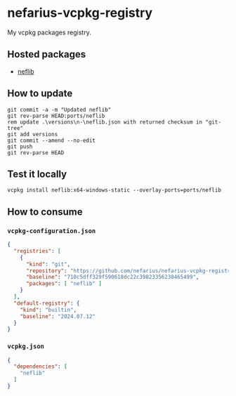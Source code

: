# nefarius-vcpkg-registry

My vcpkg packages registry.

## Hosted packages

- [neflib](https://github.com/nefarius/neflib)

## How to update

```batch
git commit -a -m "Updated neflib" 
git rev-parse HEAD:ports/neflib
rem update .\versions\n-\neflib.json with returned checksum in "git-tree"
git add versions
git commit --amend --no-edit
git push
git rev-parse HEAD
```

## Test it locally

```batch
vcpkg install neflib:x64-windows-static --overlay-ports=ports/neflib
```

## How to consume

### `vcpkg-configuration.json`

```json
{
  "registries": [
    {
      "kind": "git",
      "repository": "https://github.com/nefarius/nefarius-vcpkg-registry.git",
      "baseline": "710c5dff329f590618dc22c39823356238465499",
      "packages": [ "neflib" ]
    }
  ],
  "default-registry": {
    "kind": "builtin",
    "baseline": "2024.07.12"
  }
}
```

### `vcpkg.json`

```json
{
  "dependencies": [
    "neflib"
  ]
}
```
